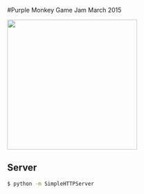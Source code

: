#Purple Monkey Game Jam March 2015

<img src="http://purplemonkeygamejam.com/images/monkey.svg" width="300" height="300">

## Server

```bash
$ python -m SimpleHTTPServer
```
